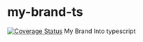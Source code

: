 # my-brand-ts
[![Coverage Status](https://coveralls.io/repos/github/fab-ryan/my-brand-ts/badge.svg)](https://coveralls.io/github/fab-ryan/my-brand-ts)
My Brand Into  typescript
